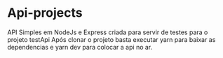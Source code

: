 # Api-projects

API Simples em NodeJs e Express
criada para servir de testes para o projeto testApi
Após clonar o projeto basta executar yarn para baixar as dependencias
e yarn dev para colocar a api no ar.

